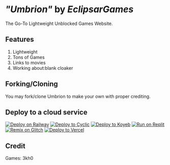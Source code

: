 # *"Umbrion"* by *EclipsarGames*
The Go-To Lightweight Unblocked Games Website.
## Features
1. Lightweight
2. Tons of Games
3. Links to movies
4. Working about:blank cloaker
## Forking/Cloning
You may fork/clone Umbrion to make your own with proper crediting.
## Deploy to a cloud service
[![Deploy on Railway](https://binbashbanana.github.io/deploy-buttons/buttons/remade/railway.svg)](https://railway.app/new/template?template=https://github.com/EclipsarGames/Umbrion)
[![Deploy to Cyclic](https://binbashbanana.github.io/deploy-buttons/buttons/remade/cyclic.svg)](https://app.cyclic.sh/api/app/deploy/EclipsarGames/Umbrion)
[![Deploy to Koyeb](https://binbashbanana.github.io/deploy-buttons/buttons/remade/koyeb.svg)](https://app.koyeb.com/deploy?type=git&repository=github.com/EclipsarGames/Umbrion&branch=main&name=Umbrion)
[![Run on Replit](https://binbashbanana.github.io/deploy-buttons/buttons/remade/replit.svg)](https://replit.com/github/EclipsarGames/Umbrion)
[![Remix on Glitch](https://binbashbanana.github.io/deploy-buttons/buttons/remade/glitch.svg)](https://glitch.com/edit/#!/import/github/EclipsarGames/Umbrion)
[![Deploy to Vercel](https://binbashbanana.github.io/deploy-buttons/buttons/remade/vercel.svg)](https://vercel.com/new/clone?repository-url=https://github.com/EclipsarGames/Umbrion)
## Credit
Games: 3kh0
